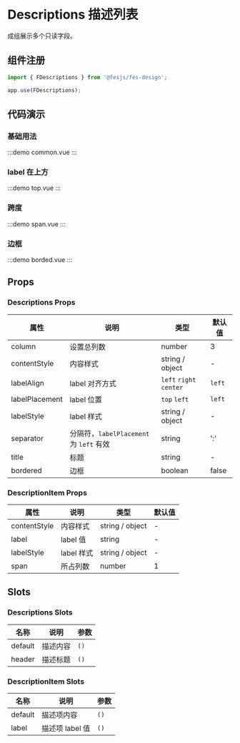 # Descriptions 描述列表

成组展示多个只读字段。

## 组件注册

```js
import { FDescriptions } from '@fesjs/fes-design';

app.use(FDescriptions);
```

## 代码演示

### 基础用法

:::demo
common.vue
:::

### label 在上方

:::demo
top.vue
:::

### 跨度

:::demo
span.vue
:::

### 边框

:::demo
borded.vue
:::

## Props

### Descriptions Props

| 属性           | 说明                                    | 类型                    | 默认值 |
| -------------- | --------------------------------------- | ----------------------- | ------ |
| column         | 设置总列数                              | number                  | 3      |
| contentStyle   | 内容样式                                | string / object         | -      |
| labelAlign     | label 对齐方式                          | `left` `right` `center` | `left` |
| labelPlacement | label 位置                              | `top` `left`            | `left` |
| labelStyle     | label 样式                              | string / object         | -      |
| separator      | 分隔符，`labelPlacement` 为 `left` 有效 | string                  | ':'    |
| title          | 标题                                    | string                  | -      |
| bordered       | 边框                                    | boolean                 | false  |

### DescriptionItem Props

| 属性         | 说明       | 类型            | 默认值 |
| ------------ | ---------- | --------------- | ------ |
| contentStyle | 内容样式   | string / object | -      |
| label        | label 值   | string          | -      |
| labelStyle   | label 样式 | string / object | -      |
| span         | 所占列数   | number          | 1      |

## Slots

### Descriptions Slots

| 名称    | 说明     | 参数 |
| ------- | -------- | ---- |
| default | 描述内容 | `()` |
| header  | 描述标题 | `()` |

### DescriptionItem Slots

| 名称    | 说明            | 参数 |
| ------- | --------------- | ---- |
| default | 描述项内容      | `()` |
| label   | 描述项 label 值 | `()` |
